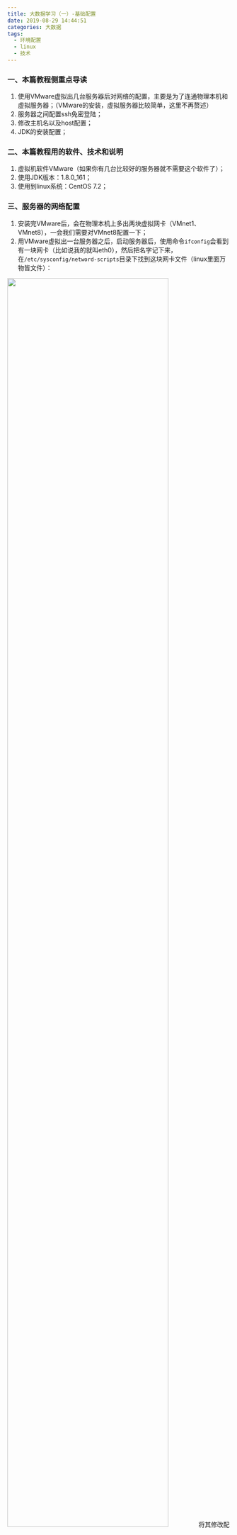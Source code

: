 ```yaml
---
title: 大数据学习（一）-基础配置
date: 2019-08-29 14:44:51
categories: 大数据
tags: 
  - 环境配置
  - linux
  - 技术
---
```

### 一、本篇教程侧重点导读
1. 使用VMware虚拟出几台服务器后对网络的配置，主要是为了连通物理本机和虚拟服务器；（VMware的安装，虚拟服务器比较简单，这里不再赘述）
2. 服务器之间配置ssh免密登陆；
3. 修改主机名以及host配置；
4. JDK的安装配置；

### 二、本篇教程用的软件、技术和说明
1. 虚拟机软件VMware（如果你有几台比较好的服务器就不需要这个软件了）；
2. 使用JDK版本：1.8.0_161；
3. 使用到linux系统：CentOS 7.2；

### 三、服务器的网络配置
1. 安装完VMware后，会在物理本机上多出两块虚拟网卡（VMnet1、VMnet8），一会我们需要对VMnet8配置一下；
2. 用VMware虚拟出一台服务器之后，启动服务器后，使用命令`ifconfig`会看到有一块网卡（比如说我的就叫eth0），然后把名字记下来，在`/etc/sysconfig/netword-scripts`目录下找到这块网卡文件（linux里面万物皆文件）：
<img style="width:85%;height:85%" src="http://staticfile.erdongchen.top/blog/blogPicture/20190829/networkCard_update.png"  align=left/>
将其修改配置如下（网段可自定义）：
<img style="width:85%;height:85%" src="http://staticfile.erdongchen.top/blog/blogPicture/20190829/networkCard_configure.png"  align=left/>
3. 配置完毕之后重启网络`service network restart`
**<font color=red>防坑：如果网卡重启失败，把网卡文件（我的是ifcfg-eth0）中的mac配置（HWADDR=xx:xx:xx:xx）项删除，再删除网卡相关信息文件`/etc/udev/rules.d/70-persistent-net.rules`,最后重启服务器`reboot`</font>**
至此，linux服务器配置完毕，在配置VMware的虚拟网络配置！
4. 打开：VMware > 编辑 > 虚拟网络编辑器；修改名字为VMnet8的那块网卡，将子网ip改为广播地址：
<img style="width:85%;height:85%" src="http://staticfile.erdongchen.top/blog/blogPicture/20190829/ipaddr_update.png"  align=left/>
点击应用之后，VMware会自动将`192.168.6.1`配置成为你的物理机VMnet8的那块网卡，将`192.168.6.2`作为网关地址，如下两图：
<img style="width:85%;height:85%" src="http://staticfile.erdongchen.top/blog/blogPicture/20190829/localhost_explain.png"  align=left/>
<img style="width:85%;height:85%" src="http://staticfile.erdongchen.top/blog/blogPicture/20190829/look_default_gateway.png"  align=left/>
**<font color=green>启动服务器之后查看ip地址时就是你在ifcfg-eth0文件中配置的ip地址，并且可以从物理机（192.168.6.1）ping通你的服务器（192.168.6.101），此时第一台虚拟机配置完成，你可以使用VMware自带的克隆功能多克隆几台服务器，需要注意的是：克隆出来的服务器的ip地址、mac地址和被克隆的服务器会冲突，需要重新修改一下</font>**
5. 重新生成克隆出来的每一台服务器的mac地址：
<img style="width:85%;height:85%" src="http://staticfile.erdongchen.top/blog/blogPicture/20190829/createMAC.png"  align=left/>
6. 启动每一台克隆出来的服务器并且修改其ip地址：打开`/etc/sysconfig/netword-scripts/ifcfg-eth0`文件 将IPADDR 修改成新的ip地址并重启；
到此，所有服务器的网络配置完成！
<img style="width:85%;height:85%" src="http://staticfile.erdongchen.top/blog/blogPicture/20190829/network_completed.png"  align=left/>

### 四、修改主机名、配置host
1. 主机名：修改每一台机器上的配置文件`/etc/hostname`，并重启；
2. 配置域名：修改`192.168.6.100`机器上面配置文件：`/etc/hosts`,修改完成后，如图所示：
<img style="width:85%;height:85%" src="http://staticfile.erdongchen.top/blog/blogPicture/20190829/hosts_update.png"  align=left/>
**<font color=green>配置域名的作用是：在后面学习大数据的时候，会频繁使用到各个服务器的ip地址，配置成域名之后方面管理和记忆</font>**
3. 将100上面的hosts文件覆盖到其他机器上面：`scp hosts root@192.168.6.101:/etc/`
**<font color=red>说明：
在后面博客中将称`192.168.6.100`为`master`
在后面博客中将称`192.168.6.101`为`slave1`
在后面博客中将称`192.168.6.102`为`slave2`
在后面博客中将称`192.168.6.103`为`slave3`
在后面博客中将称`192.168.6.104`为`slave4`
</font>**

### 五、ssh免密登陆
1. 在master上输入：`ssh-keygen -t rsa -b 4096`，此时会在当前登录用户家目录下生成.ssh文件夹,里面会有一对秘钥，查看命令`ll ~/.ssh`；
**<font color=green>参数说明：
-t type 指定要创建的密钥类型。可以使用："rsa1"(SSH-1) "rsa"(SSH-2) "dsa"(SSH-2)
-b bits 指定密钥长度。对于RSA密钥，最小要求768位，默认是2048位。DSA密钥必须恰好是1024位(FIPS 186-2 标准的要求)。</font>**
2. 接着输入`ssh-copy-id -i ~/.ssh/id_rsa.pub root@slave1`，这时会让你输入slave1的root账号密码，这句命令的效果是将刚刚生成的id_rsa.pub里面的信息追加到101服务器上/root/.ssh目录下的authorized_keys文件中；
**<font color=green>这时就可以从master免密登录到slave1上了：`ssh root@slave1` </font>**
**<font color=red>注意：如果还需要从slave1免密登录到master，则需要在slave1服务器上执行第1和2两步</font>**
你还可以将所有的服务器配置成互为免密登录，配置成互为免密登录之后，方便后面学习大数据的时候少踩坑；
后面在hdfs集群启动的时候，还需要将自己和自己配置成免密登录，不然会有问题。

### 六、JDK的安装配置
1. 将事先准备好的jdk的tar.gz包上传到master上解压：`tar -xzvf jdk-8u161-linux-x64.tar.gz -C /usr/local/`
**<font color=green>-C 解压文件到指定的目录 </font>**
2. 编辑配置环境变量`vim /etc/profile`,添加如下配置：
````java
JAVA_HOME=/usr/local/jdk1.8.0_161
CLASSPATH=$JAVA_HOME/lib/
PATH=$PATH:$JAVA_HOME/bin
export PATH JAVA_HOME CLASSPATH
````
3. 执行命令 ：`source /etc/profile`
4. 查看安装情况`java -version`
**<font color=red>JDK在每台机器上都需要安装！</font>**